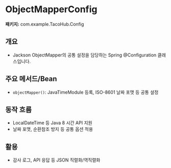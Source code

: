 # ObjectMapperConfig

**패키지:** com.example.TacoHub.Config

## 개요
- Jackson ObjectMapper의 공통 설정을 담당하는 Spring @Configuration 클래스입니다.

## 주요 메서드/Bean
- `objectMapper()`: JavaTimeModule 등록, ISO-8601 날짜 포맷 등 공통 설정

## 동작 흐름
- LocalDateTime 등 Java 8 시간 API 지원
- 날짜 포맷, 순환참조 방지 등 공통 옵션 적용

## 활용
- 감사 로그, API 응답 등 JSON 직렬화/역직렬화
